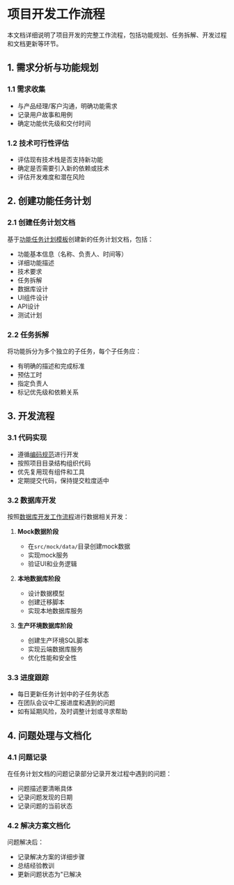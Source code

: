 # 项目开发工作流程

本文档详细说明了项目开发的完整工作流程，包括功能规划、任务拆解、开发过程和文档更新等环节。

## 1. 需求分析与功能规划

### 1.1 需求收集

- 与产品经理/客户沟通，明确功能需求
- 记录用户故事和用例
- 确定功能优先级和交付时间

### 1.2 技术可行性评估

- 评估现有技术栈是否支持新功能
- 确定是否需要引入新的依赖或技术
- 评估开发难度和潜在风险

## 2. 创建功能任务计划

### 2.1 创建任务计划文档

基于[功能任务计划模板](./feature-task-plan-template.md)创建新的任务计划文档，包括：

- 功能基本信息（名称、负责人、时间等）
- 详细功能描述
- 技术要求
- 任务拆解
- 数据库设计
- UI组件设计
- API设计
- 测试计划

### 2.2 任务拆解

将功能拆分为多个独立的子任务，每个子任务应：

- 有明确的描述和完成标准
- 预估工时
- 指定负责人
- 标记优先级和依赖关系

## 3. 开发流程

### 3.1 代码实现

- 遵循[编码规范](./coding-standards.md)进行开发
- 按照项目目录结构组织代码
- 优先复用现有组件和工具
- 定期提交代码，保持提交粒度适中

### 3.2 数据库开发

按照[数据库开发工作流程](./database-development-workflow.md)进行数据相关开发：

1. **Mock数据阶段**
   - 在`src/mock/data/`目录创建mock数据
   - 实现mock服务
   - 验证UI和业务逻辑

2. **本地数据库阶段**
   - 设计数据模型
   - 创建迁移脚本
   - 实现本地数据库服务

3. **生产环境数据库阶段**
   - 创建生产环境SQL脚本
   - 实现云端数据库服务
   - 优化性能和安全性

### 3.3 进度跟踪

- 每日更新任务计划中的子任务状态
- 在团队会议中汇报进度和遇到的问题
- 如有延期风险，及时调整计划或寻求帮助

## 4. 问题处理与文档化

### 4.1 问题记录

在任务计划文档的问题记录部分记录开发过程中遇到的问题：

- 问题描述要清晰具体
- 记录问题发现的日期
- 记录问题的当前状态

### 4.2 解决方案文档化

问题解决后：

- 记录解决方案的详细步骤
- 总结经验教训
- 更新问题状态为"已解决